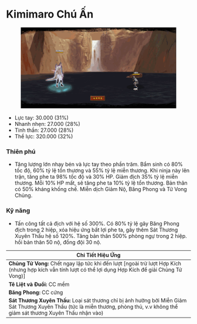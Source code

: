 # Kimimaro Chú Ấn

<figure><img src="../../.gitbook/assets/Cursed_Kimimaro_S.Atk_.gif" alt=""><figcaption></figcaption></figure>

* Lực tay: 30.000 (31%)
* Nhanh nhẹn: 27.000 (28%)
* Tinh thần: 27.000 (28%)
* Thể lực: 320.000 (32%)

### Thiên phú

* Tăng lượng lớn nhạy bén và lực tay theo phần trăm. Bẩm sinh có 80% tốc độ, 60% tỷ lệ tổn thương và 55% tỷ lệ miễn thương. Khi ninja này lên trận, tăng phe ta 98% tốc độ và 30% HP. Giảm địch 35% tỷ lệ miễn thương. Mỗi 10% HP mất, sẽ tăng phe ta 10% tỷ lệ tổn thương. Bản thân có 50% kháng khống chế. Miễn dịch Giảm Nộ, Băng Phong và Tử Vong Chủng.

### Kỹ năng

* Tấn công tất cả địch với hệ số 300%. Có 80% tỷ lệ gây Băng Phong địch trong 2 hiệp, xóa hiệu ứng bất lợi phe ta, gây thêm Sát Thương Xuyên Thấu hệ số 120%. Tăng bản thân 500% phòng ngự trong 2 hiệp. hồi bản thân 50 nộ, đồng đội 30 nộ.

| Chi Tiết Hiệu Ứng                                                                                                                                                                  |
| ---------------------------------------------------------------------------------------------------------------------------------------------------------------------------------- |
| **Chủng Tử Vong:** Chết ngay lập tức khi đến lượt \[ngoài trừ lượt Hợp Kích (nhưng hợp kích vẫn tính lượt có thể lợi dụng Hợp Kích để giải Chủng Tử Vong)]                         |
| **Tê Liệt và Đuổi:** CC mềm                                                                                                                                                        |
| **Băng Phong:** CC cứng                                                                                                                                                            |
| **Sát Thương Xuyên Thấu:** Loại sát thương chỉ bị ảnh hưởng bởi Miễn Giảm Sát Thương Xuyên Thấu (tức là miễn thương, phòng thủ, v.v không thể giảm sát thương Xuyên Thấu nhận vào) |
